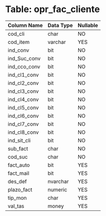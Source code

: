 # Table: opr_fac_cliente

| Column Name | Data Type | Nullable |
|-------------|-----------|----------|
| cod_cli | char | NO |
| cod_item | varchar | YES |
| ind_conv | bit | NO |
| ind_Suc_conv | bit | NO |
| ind_cco_conv | bit | NO |
| ind_cl1_conv | bit | NO |
| ind_cl2_conv | bit | NO |
| ind_cl3_conv | bit | NO |
| ind_cl4_conv | bit | NO |
| ind_cl5_conv | bit | NO |
| ind_cl6_conv | bit | NO |
| ind_cl7_conv | bit | NO |
| ind_cl8_conv | bit | NO |
| ind_sit_cli | bit | NO |
| sub_fact | char | NO |
| cod_suc | char | NO |
| fact_auto | bit | YES |
| fact_mail | bit | YES |
| des_def | nvarchar | YES |
| plazo_fact | numeric | YES |
| tip_mon | char | YES |
| val_tas | money | YES |
